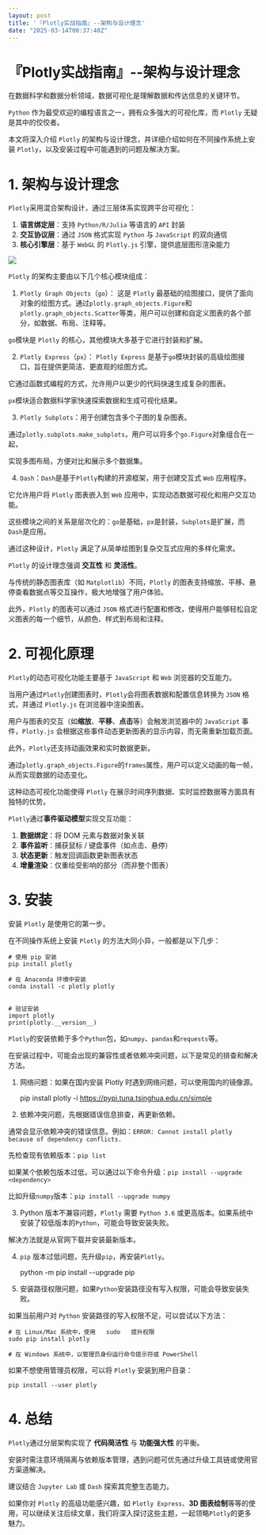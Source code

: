 ```yaml
---
layout: post
title: '『Plotly实战指南』--架构与设计理念'
date: "2025-03-14T00:37:40Z"
---
```

『Plotly实战指南』--架构与设计理念
=====================

在数据科学和数据分析领域，数据可视化是理解数据和传达信息的关键环节。

`Python` 作为最受欢迎的编程语言之一，拥有众多强大的可视化库，而 `Plotly` 无疑是其中的佼佼者。

本文将深入介绍 `Plotly` 的架构与设计理念，并详细介绍如何在不同操作系统上安装 `Plotly`，以及安装过程中可能遇到的问题及解决方案。

1\. 架构与设计理念
===========

`Plotly`采用混合架构设计，通过三层体系实现跨平台可视化：

1.  **语言绑定层**：支持 `Python/R/Julia` 等语言的 `API` 封装
2.  **交互协议层**：通过 `JSON` 格式实现 `Python` 与 `JavaScript` 的双向通信
3.  **核心引擎层**：基于 `WebGL` 的 `Plotly.js` 引擎，提供底层图形渲染能力

![](https://img2024.cnblogs.com/blog/83005/202503/83005-20250313110131906-499193935.png)

`Plotly` 的架构主要由以下几个核心模块组成：

1.  `Plotly Graph Objects`（`go`）： 这是 `Plotly` 最基础的绘图接口，提供了面向对象的绘图方式。通过`plotly.graph_objects.Figure`和`plotly.graph_objects.Scatter`等类，用户可以创建和自定义图表的各个部分，如数据、布局、注释等。

`go`模块是 `Plotly` 的核心，其他模块大多基于它进行封装和扩展。

2.  `Plotly Express`（`px`）： `Plotly Express` 是基于`go`模块封装的高级绘图接口，旨在提供更简洁、更直观的绘图方式。

它通过函数式编程的方式，允许用户以更少的代码快速生成复杂的图表。

`px`模块适合数据科学家快速探索数据和生成可视化结果。

3.  `Plotly Subplots`：用于创建包含多个子图的复杂图表。

通过`plotly.subplots.make_subplots`，用户可以将多个`go.Figure`对象组合在一起，

实现多图布局，方便对比和展示多个数据集。

4.  `Dash`：`Dash`是基于`Plotly`构建的开源框架，用于创建交互式 `Web` 应用程序。

它允许用户将 `Plotly` 图表嵌入到 `Web` 应用中，实现动态数据可视化和用户交互功能。

这些模块之间的关系是层次化的：`go`是基础，`px`是封装，`Subplots`是扩展，而`Dash`是应用。

通过这种设计，`Plotly` 满足了从简单绘图到复杂交互式应用的多样化需求。

`Plotly` 的设计理念强调 **交互性** 和 **灵活性**。

与传统的静态图表库（如 `Matplotlib`）不同，`Plotly` 的图表支持缩放、平移、悬停查看数据点等交互操作，极大地增强了用户体验。

此外，`Plotly` 的图表可以通过 `JSON` 格式进行配置和修改，使得用户能够轻松自定义图表的每一个细节，从颜色、样式到布局和注释。

2\. 可视化原理
=========

`Plotly`的动态可视化功能主要基于 `JavaScript` 和 `Web` 浏览器的交互能力。

当用户通过`Plotly`创建图表时，`Plotly`会将图表数据和配置信息转换为 `JSON` 格式，并通过 `Plotly.js` 在浏览器中渲染图表。

用户与图表的交互（如**缩放**、**平移**、**点击**等）会触发浏览器中的 `JavaScript` 事件，`Plotly.js` 会根据这些事件动态更新图表的显示内容，而无需重新加载页面。

此外，`Plotly`还支持动画效果和实时数据更新。

通过`plotly.graph_objects.Figure`的`frames`属性，用户可以定义动画的每一帧，从而实现数据的动态变化。

这种动态可视化功能使得 `Plotly` 在展示时间序列数据、实时监控数据等方面具有独特的优势。

`Plotly`通过**事件驱动模型**实现交互功能：

1.  **数据绑定**：将 DOM 元素与数据对象关联
2.  **事件监听**：捕获鼠标 / 键盘事件（如点击、悬停）
3.  **状态更新**：触发回调函数更新图表状态
4.  **增量渲染**：仅重绘受影响的部分（而非整个图表）

3\. 安装
======

安装 `Plotly` 是使用它的第一步。

在不同操作系统上安装 `Plotly` 的方法大同小异，一般都是以下几步：

    # 使用 pip 安装
    pip install plotly
    
    # 在 Anaconda 环境中安装
    conda install -c plotly plotly
    

    # 验证安装
    import plotly
    print(plotly.__version__)
    

`Plotly`的安装依赖于多个`Python`包，如`numpy`、`pandas`和`requests`等。

在安装过程中，可能会出现的兼容性或者依赖冲突问题，以下是常见的排查和解决方法。

1.  网络问题：如果在国内安装 Plotly 时遇到网络问题，可以使用国内的镜像源。

    pip install plotly -i https://pypi.tuna.tsinghua.edu.cn/simple
    

2.  依赖冲突问题，先根据错误信息排查，再更新依赖。

通常会显示依赖冲突的错误信息。例如：`ERROR: Cannot install plotly because of dependency conflicts.`

先检查现有依赖版本：`pip list`

如果某个依赖包版本过低，可以通过以下命令升级：`pip install --upgrade <dependency>`

比如升级`numpy`版本：`pip install --upgrade numpy`

3.  Python 版本不兼容问题，`Plotly` 需要 `Python 3.6` 或更高版本。如果系统中安装了较低版本的`Python`，可能会导致安装失败。

解决方法就是从官网下载并安装最新版本。

4.  `pip` 版本过低问题，先升级`pip`，再安装`Plotly`。

    python -m pip install --upgrade pip
    

5.  安装路径权限问题，如果`Python`安装路径没有写入权限，可能会导致安装失败。

如果当前用户对 `Python` 安装路径的写入权限不足，可以尝试以下方法：

    # 在 Linux/Mac 系统中，使用   sudo   提升权限
    sudo pip install plotly
    
    # 在 Windows 系统中，以管理员身份运行命令提示符或 PowerShell
    

如果不想使用管理员权限，可以将 `Plotly` 安装到用户目录：

    pip install --user plotly
    

4\. 总结
======

`Plotly`通过分层架构实现了 **代码简洁性** 与 **功能强大性** 的平衡。

安装时需注意环境隔离与依赖版本管理，遇到问题可优先通过升级工具链或使用官方渠道解决。

建议结合 `Jupyter Lab` 或 `Dash` 探索其完整生态能力。

如果你对 `Plotly` 的高级功能感兴趣，如 `Plotly Express`、**3D 图表绘制**等等的使用，可以继续关注后续文章，我们将深入探讨这些主题，一起领略`Plotly`的更多魅力。